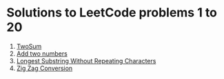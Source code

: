 # Solutions to LeetCode problems 1 to 20

1. [TwoSum](./1.TwoSum.md)
2. [Add two numbers](./2.AddTwoNumbers.md)
3. [Longest Substring Without Repeating Characters](./3.LongestSubstringNoRepeatingChars.md)
6. [Zig Zag Conversion](./6-ZigZagConversion.md)
